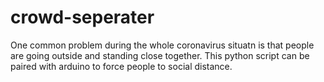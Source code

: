 # crowd-seperater
One common problem during the whole coronavirus situatn is that people are going outside and standing close together. This python script can be paired with arduino to force people to social distance.
